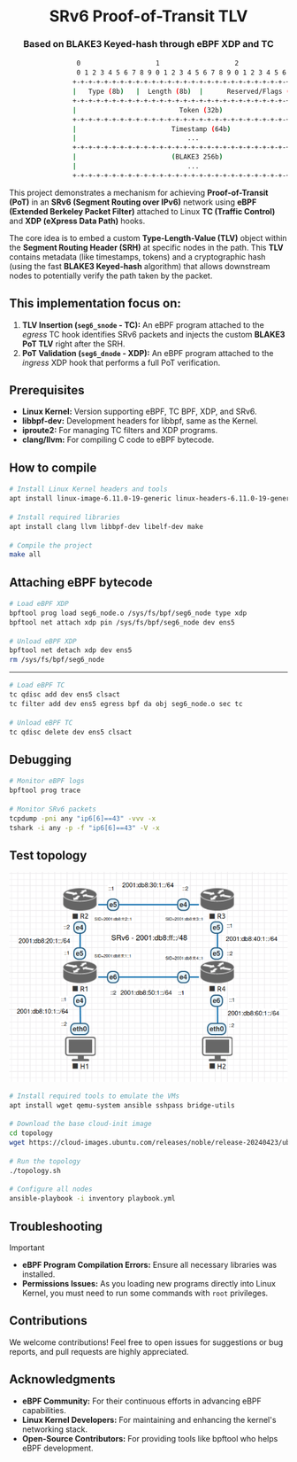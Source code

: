<h1 align="center">SRv6 Proof-of-Transit TLV</h1>
<h3 align="center">Based on BLAKE3 Keyed-hash through eBPF XDP and TC</h3>

```bash
                 0                   1                   2                   3
                 0 1 2 3 4 5 6 7 8 9 0 1 2 3 4 5 6 7 8 9 0 1 2 3 4 5 6 7 8 9 0 1
                +-+-+-+-+-+-+-+-+-+-+-+-+-+-+-+-+-+-+-+-+-+-+-+-+-+-+-+-+-+-+-+-+
                |   Type (8b)   |  Length (8b)  |      Reserved/Flags (16b)     |
                +-+-+-+-+-+-+-+-+-+-+-+-+-+-+-+-+-+-+-+-+-+-+-+-+-+-+-+-+-+-+-+-+
                |                          Token (32b)                          |
                +-+-+-+-+-+-+-+-+-+-+-+-+-+-+-+-+-+-+-+-+-+-+-+-+-+-+-+-+-+-+-+-+
                |                        Timestamp (64b)                        |
                |                            ...                                |
                +-+-+-+-+-+-+-+-+-+-+-+-+-+-+-+-+-+-+-+-+-+-+-+-+-+-+-+-+-+-+-+-+
                |                        (BLAKE3 256b)                          |
                |                            ...                                |
                +-+-+-+-+-+-+-+-+-+-+-+-+-+-+-+-+-+-+-+-+-+-+-+-+-+-+-+-+-+-+-+-+
```

This project demonstrates a mechanism for achieving **Proof-of-Transit (PoT)** in an **SRv6 (Segment Routing over IPv6)** network using **eBPF  (Extended Berkeley Packet Filter)** attached to Linux **TC (Traffic Control)** and **XDP (eXpress Data Path)** hooks.

The core idea is to embed a custom **Type-Length-Value (TLV)** object within the **Segment Routing Header (SRH)** at specific nodes in the path. This **TLV** contains metadata (like timestamps, tokens) and a cryptographic hash (using the fast **BLAKE3 Keyed-hash** algorithm) that allows downstream nodes to potentially verify the path taken by the packet.

## This implementation focus on:

1.  **TLV Insertion (`seg6_snode` - TC):** An eBPF program attached to the *egress* TC hook identifies SRv6 packets and injects the custom **BLAKE3 PoT TLV** right after the SRH.
2.  **PoT Validation (`seg6_dnode` - XDP):** An eBPF program attached to the *ingress* XDP hook that performs a full PoT verification.

## Prerequisites

* **Linux Kernel:** Version supporting eBPF, TC BPF, XDP, and SRv6.
* **libbpf-dev:** Development headers for libbpf, same as the Kernel.
* **iproute2:** For managing TC filters and XDP programs.
* **clang/llvm:** For compiling C code to eBPF bytecode.

## How to compile

```bash
# Install Linux Kernel headers and tools
apt install linux-image-6.11.0-19-generic linux-headers-6.11.0-19-generic linux-tools-6.11.0-19-generic

# Install required libraries
apt install clang llvm libbpf-dev libelf-dev make

# Compile the project
make all
```

## Attaching eBPF bytecode

```bash
# Load eBPF XDP
bpftool prog load seg6_node.o /sys/fs/bpf/seg6_node type xdp
bpftool net attach xdp pin /sys/fs/bpf/seg6_node dev ens5

# Unload eBPF XDP
bpftool net detach xdp dev ens5
rm /sys/fs/bpf/seg6_node
```

---

```bash
# Load eBPF TC
tc qdisc add dev ens5 clsact
tc filter add dev ens5 egress bpf da obj seg6_node.o sec tc

# Unload eBPF TC
tc qdisc delete dev ens5 clsact
```

## Debugging

```bash
# Monitor eBPF logs
bpftool prog trace

# Monitor SRv6 packets
tcpdump -pni any "ip6[6]==43" -vvv -x
tshark -i any -p -f "ip6[6]==43" -V -x
```

## Test topology

<div align="center"><img src="topology/qemu-virtual-srv6.png" /></div>

```bash
# Install required tools to emulate the VMs
apt install wget qemu-system ansible sshpass bridge-utils

# Download the base cloud-init image
cd topology
wget https://cloud-images.ubuntu.com/releases/noble/release-20240423/ubuntu-24.04-server-cloudimg-amd64.img -O base.img

# Run the topology
./topology.sh

# Configure all nodes
ansible-playbook -i inventory playbook.yml
```

## Troubleshooting

> [!IMPORTANT]
>
> - **eBPF Program Compilation Errors:** Ensure all necessary libraries was installed.
> - **Permissions Issues:** As you loading new programs directly into Linux Kernel, you must need to run some commands with `root` privileges.

## Contributions

We welcome contributions! Feel free to open issues for suggestions or bug
reports, and pull requests are highly appreciated.

## Acknowledgments

- **eBPF Community:** For their continuous efforts in advancing eBPF capabilities.
- **Linux Kernel Developers:** For maintaining and enhancing the kernel's networking stack.
- **Open-Source Contributors:** For providing tools like bpftool who helps eBPF development.

